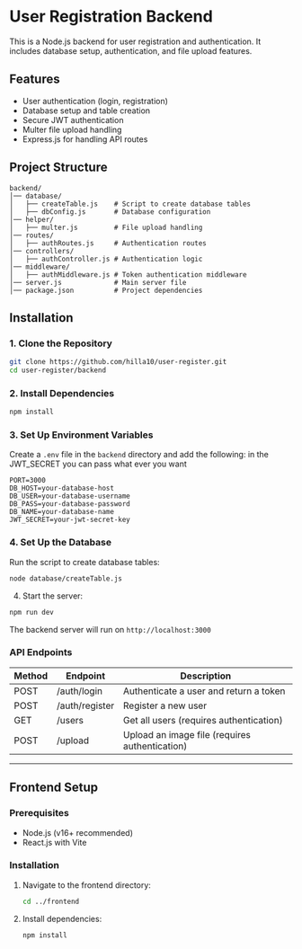 # User Registration Backend

This is a Node.js backend for user registration and authentication. It includes database setup, authentication, and file upload features.

## Features
- User authentication (login, registration)
- Database setup and table creation
- Secure JWT authentication
- Multer file upload handling
- Express.js for handling API routes

## Project Structure
```
backend/
│── database/
│   ├── createTable.js    # Script to create database tables
│   ├── dbConfig.js       # Database configuration
│── helper/
│   ├── multer.js         # File upload handling
│── routes/
│   ├── authRoutes.js     # Authentication routes
│── controllers/
│   ├── authController.js # Authentication logic
│── middleware/
│   ├── authMiddleware.js # Token authentication middleware
│── server.js             # Main server file
│── package.json          # Project dependencies
```

## Installation
### 1. Clone the Repository
```sh
git clone https://github.com/hilla10/user-register.git
cd user-register/backend
```

### 2. Install Dependencies
```sh
npm install
```

### 3. Set Up Environment Variables
Create a `.env` file in the `backend` directory and add the following: in the JWT_SECRET you can pass what ever you want
```
PORT=3000
DB_HOST=your-database-host
DB_USER=your-database-username
DB_PASS=your-database-password
DB_NAME=your-database-name
JWT_SECRET=your-jwt-secret-key
```

### 4. Set Up the Database
Run the script to create database tables:
```sh
node database/createTable.js
```


4. Start the server:
```sh
npm run dev
```
   
The backend server will run on `http://localhost:3000`

### API Endpoints
| Method | Endpoint | Description |
|--------|---------|-------------|
| POST   | /auth/login | Authenticate a user and return a token |
| POST   | /auth/register | Register a new user |
| GET    | /users | Get all users (requires authentication) |
| POST   | /upload | Upload an image file (requires authentication) |

---

## Frontend Setup

### Prerequisites
- Node.js (v16+ recommended)
- React.js with Vite

### Installation
1. Navigate to the frontend directory:
   ```sh
   cd ../frontend
   ```
2. Install dependencies:
   ```sh
   npm install
   ```
